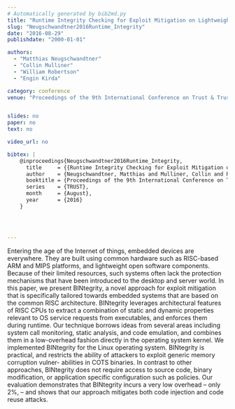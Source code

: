 ```yaml
---
# Automatically generated by bib2md.py
title: "Runtime Integrity Checking for Exploit Mitigation on Lightweight Embedded Devices"
slug: "Neugschwandtner2016Runtime_Integrity"
date: "2016-08-29"
publishdate: "2000-01-01"

authors:
  - "Matthias Neugschwandtner"
  - "Collin Mulliner"
  - "William Robertson"
  - "Engin Kirda"

category: conference
venue: "Proceedings of the 9th International Conference on Trust & Trustworthy Computing (TRUST)"


slides: no
paper: no
text: no

video_url: no

bibtex: |
    @inproceedings{Neugschwandtner2016Runtime_Integrity,
      title     = {{Runtime Integrity Checking for Exploit Mitigation on Lightweight Embedded Devices}},
      author    = {Neugschwandtner, Matthias and Mulliner, Collin and Robertson, William and Kirda, Engin},
      booktitle = {Proceedings of the 9th International Conference on Trust \& Trustworthy Computing},
      series    = {TRUST},
      month     = {August},
      year      = {2016}
    }




---
```


Entering the age of the Internet of things, embedded devices are everywhere. They are built using common hardware such as RISC-based ARM and MIPS platforms, and lightweight open software components. Because of their limited resources, such systems often lack the protection mechanisms that have been introduced to the desktop and server world. In this paper, we present BINtegrity, a novel approach for exploit mitigation that is specifically tailored towards embedded systems that are based on the common RISC architecture. BINtegrity leverages architectural features of RISC CPUs to extract a combination of static and dynamic properties relevant to OS service requests from executables, and enforces them during runtime. Our technique borrows ideas from several areas including system call monitoring, static analysis, and code emulation, and combines them in a low-overhead fashion directly in the operating system kernel. We implemented BINtegrity for the Linux operating system. BINtegrity is practical, and restricts the ability of attackers to exploit generic memory corruption vulner- abilities in COTS binaries. In contrast to other approaches, BINtegrity does not require access to source code, binary modification, or application specific configuration such as policies. Our evaluation demonstrates that BINtegrity incurs a very low overhead – only 2%, – and shows that our approach mitigates both code injection and code reuse attacks.